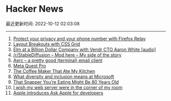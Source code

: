 # Hacker News

最近更新时间: 2022-10-12 02:03:08

--- 
1. [Protect your privacy and your phone number with Firefox Relay](https://blog.mozilla.org/en/privacy-security/hide-your-phone-number-with-firefox-relay/) 
2. [Layout Breakouts with CSS Grid](https://ryanmulligan.dev/blog/layout-breakouts/) 
3. [Elm at a Billion Dollar Company with Vendr CTO Aaron White [audio]](https://elm-radio.com/episode/elm-at-a-billion-dollar-company/) 
4. [/r/StableDiffusion – Mod here – My side of the story](https://old.reddit.com/r/StableDiffusion/comments/y19kdh/mod_here_my_side_of_the_story/) 
5. [Aerc – a pretty good (terminal) email client](https://aerc-mail.org/) 
6. [Meta Quest Pro](https://www.meta.com/quest/quest-pro/) 
7. [The Coffee Maker That Ate My Kitchen](https://www.wsj.com/articles/coffee-maker-ate-my-kitchen-11664898094) 
8. [What diversity and inclusion means at Microsoft](https://www.cspicenter.com/p/what-diversity-and-inclusion-means) 
9. [That Snapper You’re Eating Might Be 80 Years Old](https://nautil.us/that-snapper-youre-eating-might-be-80-years-old-241392/) 
10. [I wish my web server were in the corner of my room](https://interconnected.org/home/2022/10/10/servers) 
11. [Apple introduces Ask Apple for developers](https://www.apple.com/newsroom/2022/10/apple-introduces-ask-apple-for-developers/) 
